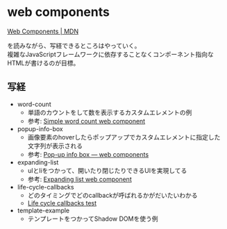 # web components

[Web Components | MDN](https://developer.mozilla.org/ja/docs/Web/Web_Components)

を読みながら、写経できるところはやっていく。  
複雑なJavaScriptフレームワークに依存することなくコンポーネント指向なHTMLが書けるのが目標。

## 写経
* word-count
    * 単語のカウントをして数を表示するカスタムエレメントの例
    * 参考: [Simple word count web component](https://mdn.github.io/web-components-examples/word-count-web-component/)
* popup-info-box
    * 画像要素のhoverしたらポップアップでカスタムエレメントに指定した文字列が表示される
    * 参考: [Pop-up info box — web components](https://mdn.github.io/web-components-examples/popup-info-box-web-component/)
* expanding-list
    * ulとliをつかって、開いたり閉じたりできるUIを実現してる
    * 参考: [Expanding list web component](https://mdn.github.io/web-components-examples/expanding-list-web-component/)
* life-cycle-callbacks
    * どのタイミングでどのcallbackが呼ばれるかがだいたいわかる
    * [Life cycle callbacks test](https://mdn.github.io/web-components-examples/life-cycle-callbacks/)
* template-example
    * テンプレートをつかってShadow DOMを使う例

